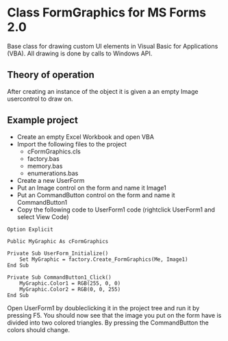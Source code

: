 # Class FormGraphics for MS Forms 2.0
Base class for drawing custom UI elements in Visual Basic for Applications (VBA).
All drawing is done by calls to Windows API.

## Theory of operation
After creating an instance of the object it is given a an empty Image usercontrol
to draw on.


## Example project
* Create an empty Excel Workbook and open VBA
* Import the following files to the project
    - cFormGraphics.cls
    - factory.bas
    - memory.bas
    - enumerations.bas
* Create a new UserForm
* Put an Image control on the form and name it Image1
* Put an CommandButton control on the form and name it CommandButton1
* Copy the following code to UserForm1 code (rightclick UserForm1 and select View Code)

```VB
Option Explicit

Public MyGraphic As cFormGraphics

Private Sub UserForm_Initialize()
    Set MyGraphic = factory.Create_FormGraphics(Me, Image1)
End Sub

Private Sub CommandButton1_Click()
    MyGraphic.Color1 = RGB(255, 0, 0)
    MyGraphic.Color2 = RGB(0, 0, 255)
End Sub
```

Open UserForm1 by doubleclicking it in the project tree and run it by pressing F5.
You should now see that the image you put on the form have is divided into two colored
triangles. By pressing the CommandButton the colors should change.
